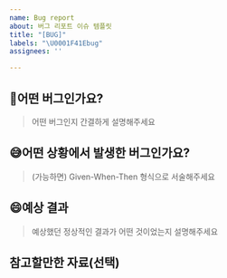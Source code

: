```yaml
---
name: Bug report
about: 버그 리포트 이슈 템플릿
title: "[BUG]"
labels: "\U0001F41Ebug"
assignees: ''

---
```


## 🐞어떤 버그인가요?

> 어떤 버그인지 간결하게 설명해주세요

## 😅어떤 상황에서 발생한 버그인가요?

> (가능하면) Given-When-Then 형식으로 서술해주세요

## 😄예상 결과

> 예상했던 정상적인 결과가 어떤 것이었는지 설명해주세요

## 참고할만한 자료(선택)
